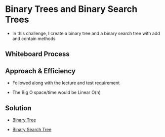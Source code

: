 # Binary Trees and Binary Search Trees
<!-- Description of the challenge -->

- In this challenge, I create a binary tree and a binary search tree with add and contain methods

## Whiteboard Process
<!-- Embedded whiteboard image -->


## Approach & Efficiency
<!-- What approach did you take? Why? What is the Big O space/time for this approach? -->

- Followed along with the lecture and test requirement

- The Big O space/time would be Linear O(n)

## Solution
<!-- Show how to run your code, and examples of it in action -->

- [Binary Tree](../../data_structures/binary_tree.py)

- [Binary Search Tree](../../data_structures/binary_search_tree.py)